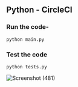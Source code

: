 ## Python - CircleCI

### Run the code-
```
python main.py
```

### Test the code
```
python tests.py
```


![Screenshot (481)](https://github.com/nitishmalang/CircleCI-Python/assets/71919457/0935c2a2-411b-40bf-b329-c9847c5d40fe)
